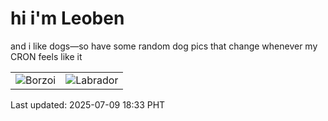 # hi i'm Leoben

and i like dogs—so have some random dog pics that change whenever my CRON feels like it

|  |  |
|--------|----------|
| ![Borzoi](https://random-dog-vercel.vercel.app/api/random-borzoi?v=1752057228) | ![Labrador](https://random-dog-vercel.vercel.app/api/random-labrador?v=1752057228) |

Last updated: 2025-07-09 18:33 PHT
